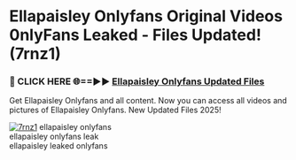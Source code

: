 # Ellapaisley Onlyfans Original Videos 0nlyFans Leaked - Files Updated! (7rnz1)

<h3>🔴 CLICK HERE 🌐==►► <a href="https://best4dudes.click/HH4t6V" rel="nofollow">Ellapaisley Onlyfans Updated Files</a></h3>

Get Ellapaisley Onlyfans and all content. Now you can access all videos and pictures of Ellapaisley Onlyfans. New Updated Files 2025!

[![7rnz1](https://github.com/user-attachments/assets/8c521d6e-e6e3-4a75-9320-d58ab9d79d5b)](https://best4dudes.click/HH4t6V)
ellapaisley onlyfans<br>
ellapaisley onlyfans leak<br>
ellapaisley leaked onlyfans